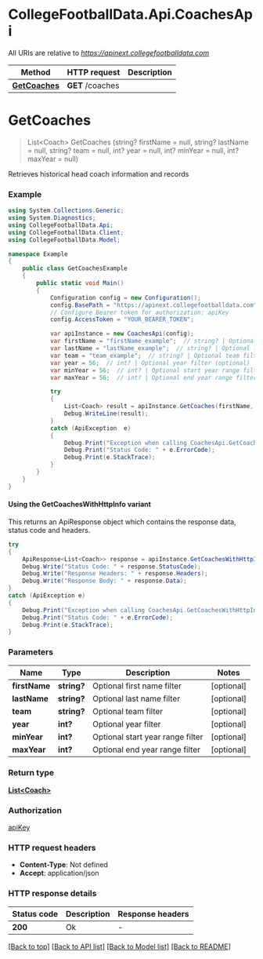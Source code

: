 # CollegeFootballData.Api.CoachesApi

All URIs are relative to *https://apinext.collegefootballdata.com*

| Method | HTTP request | Description |
|--------|--------------|-------------|
| [**GetCoaches**](CoachesApi.md#getcoaches) | **GET** /coaches |  |

<a id="getcoaches"></a>
# **GetCoaches**
> List&lt;Coach&gt; GetCoaches (string? firstName = null, string? lastName = null, string? team = null, int? year = null, int? minYear = null, int? maxYear = null)



Retrieves historical head coach information and records

### Example
```csharp
using System.Collections.Generic;
using System.Diagnostics;
using CollegeFootballData.Api;
using CollegeFootballData.Client;
using CollegeFootballData.Model;

namespace Example
{
    public class GetCoachesExample
    {
        public static void Main()
        {
            Configuration config = new Configuration();
            config.BasePath = "https://apinext.collegefootballdata.com";
            // Configure Bearer token for authorization: apiKey
            config.AccessToken = "YOUR_BEARER_TOKEN";

            var apiInstance = new CoachesApi(config);
            var firstName = "firstName_example";  // string? | Optional first name filter (optional) 
            var lastName = "lastName_example";  // string? | Optional last name filter (optional) 
            var team = "team_example";  // string? | Optional team filter (optional) 
            var year = 56;  // int? | Optional year filter (optional) 
            var minYear = 56;  // int? | Optional start year range filter (optional) 
            var maxYear = 56;  // int? | Optional end year range filter (optional) 

            try
            {
                List<Coach> result = apiInstance.GetCoaches(firstName, lastName, team, year, minYear, maxYear);
                Debug.WriteLine(result);
            }
            catch (ApiException  e)
            {
                Debug.Print("Exception when calling CoachesApi.GetCoaches: " + e.Message);
                Debug.Print("Status Code: " + e.ErrorCode);
                Debug.Print(e.StackTrace);
            }
        }
    }
}
```

#### Using the GetCoachesWithHttpInfo variant
This returns an ApiResponse object which contains the response data, status code and headers.

```csharp
try
{
    ApiResponse<List<Coach>> response = apiInstance.GetCoachesWithHttpInfo(firstName, lastName, team, year, minYear, maxYear);
    Debug.Write("Status Code: " + response.StatusCode);
    Debug.Write("Response Headers: " + response.Headers);
    Debug.Write("Response Body: " + response.Data);
}
catch (ApiException e)
{
    Debug.Print("Exception when calling CoachesApi.GetCoachesWithHttpInfo: " + e.Message);
    Debug.Print("Status Code: " + e.ErrorCode);
    Debug.Print(e.StackTrace);
}
```

### Parameters

| Name | Type | Description | Notes |
|------|------|-------------|-------|
| **firstName** | **string?** | Optional first name filter | [optional]  |
| **lastName** | **string?** | Optional last name filter | [optional]  |
| **team** | **string?** | Optional team filter | [optional]  |
| **year** | **int?** | Optional year filter | [optional]  |
| **minYear** | **int?** | Optional start year range filter | [optional]  |
| **maxYear** | **int?** | Optional end year range filter | [optional]  |

### Return type

[**List&lt;Coach&gt;**](Coach.md)

### Authorization

[apiKey](../README.md#apiKey)

### HTTP request headers

 - **Content-Type**: Not defined
 - **Accept**: application/json


### HTTP response details
| Status code | Description | Response headers |
|-------------|-------------|------------------|
| **200** | Ok |  -  |

[[Back to top]](#) [[Back to API list]](../README.md#documentation-for-api-endpoints) [[Back to Model list]](../README.md#documentation-for-models) [[Back to README]](../README.md)

